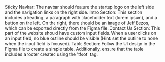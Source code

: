 Sticky Navbar: The navbar should feature the startup logo on the left side and the navigation links on the right side.
Intro Section: This section includes a heading, a paragraph with placeholder text (lorem ipsum), and a button on the left. On the right, there should be an image of Jeff Bezos, which can be exported directly from the Figma file.
Contact Us Section: This part of the website should have custom input fields. When a user clicks on an input field, no blue outline should be visible (Hint: set the outline to none when the input field is focused).
Table Section: Follow the UI design in the Figma file to create a simple table. Additionally, ensure that the table includes a footer created using the 'tfoot' tag.
